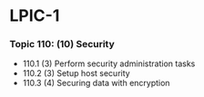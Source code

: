 # LPIC-1

### Topic 110: (10) Security

 * 110.1 (3) Perform security administration tasks
 * 110.2 (3) Setup host security
 * 110.3 (4) Securing data with encryption


